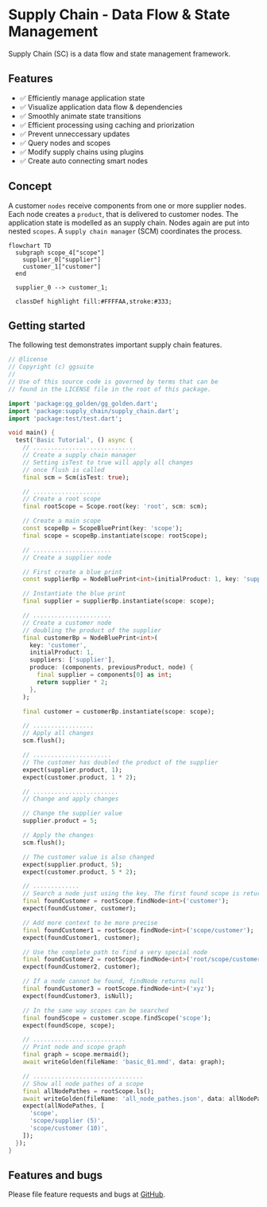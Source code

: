 <!-- Don't edit. Generated by readme_test.dart -->
# Supply Chain - Data Flow & State Management

Supply Chain (SC) is a data flow and state management framework.

## Features

- ✅ Efficiently manage application state
- ✅ Visualize application data flow & dependencies
- ✅ Smoothly animate state transitions
- ✅ Efficient processing using caching and priorization
- ✅ Prevent unneccessary updates
- ✅ Query nodes and scopes
- ✅ Modify supply chains using plugins
- ✅ Create auto connecting smart nodes

## Concept

A customer `nodes` receive components from one or more supplier nodes. Each node
creates a `product`, that is delivered to customer nodes. The application state
is modelled as an supply chain. Nodes again are put into nested `scopes`. A
`supply chain manager` (SCM) coordinates the process.

```mermaid
flowchart TD
  subgraph scope_4["scope"]
    supplier_0["supplier"]
    customer_1["customer"]
  end

  supplier_0 --> customer_1;

  classDef highlight fill:#FFFFAA,stroke:#333;
```

## Getting started

The following test demonstrates important supply chain features.

```dart
// @license
// Copyright (c) ggsuite
//
// Use of this source code is governed by terms that can be
// found in the LICENSE file in the root of this package.

import 'package:gg_golden/gg_golden.dart';
import 'package:supply_chain/supply_chain.dart';
import 'package:test/test.dart';

void main() {
  test('Basic Tutorial', () async {
    // .............................
    // Create a supply chain manager
    // Setting isTest to true will apply all changes
    // once flush is called
    final scm = Scm(isTest: true);

    // ...................
    // Create a root scope
    final rootScope = Scope.root(key: 'root', scm: scm);

    // Create a main scope
    const scopeBp = ScopeBluePrint(key: 'scope');
    final scope = scopeBp.instantiate(scope: rootScope);

    // ......................
    // Create a supplier node

    // First create a blue print
    const supplierBp = NodeBluePrint<int>(initialProduct: 1, key: 'supplier');

    // Instantiate the blue print
    final supplier = supplierBp.instantiate(scope: scope);

    // ......................
    // Create a customer node
    // doubling the product of the supplier
    final customerBp = NodeBluePrint<int>(
      key: 'customer',
      initialProduct: 1,
      suppliers: ['supplier'],
      produce: (components, previousProduct, node) {
        final supplier = components[0] as int;
        return supplier * 2;
      },
    );

    final customer = customerBp.instantiate(scope: scope);

    // .................
    // Apply all changes
    scm.flush();

    // ......................
    // The customer has doubled the product of the supplier
    expect(supplier.product, 1);
    expect(customer.product, 1 * 2);

    // ........................
    // Change and apply changes

    // Change the supplier value
    supplier.product = 5;

    // Apply the changes
    scm.flush();

    // The customer value is also changed
    expect(supplier.product, 5);
    expect(customer.product, 5 * 2);

    // .............
    // Search a node just using the key. The first found scope is returned.
    final foundCustomer = rootScope.findNode<int>('customer');
    expect(foundCustomer, customer);

    // Add more context to be more precise
    final foundCustomer1 = rootScope.findNode<int>('scope/customer');
    expect(foundCustomer1, customer);

    // Use the complete path to find a very special node
    final foundCustomer2 = rootScope.findNode<int>('root/scope/customer');
    expect(foundCustomer2, customer);

    // If a node cannot be found, findNode returns null
    final foundCustomer3 = rootScope.findNode<int>('xyz');
    expect(foundCustomer3, isNull);

    // In the same way scopes can be searched
    final foundScope = customer.scope.findScope('scope');
    expect(foundScope, scope);

    // ..........................
    // Print node and scope graph
    final graph = scope.mermaid();
    await writeGolden(fileName: 'basic_01.mmd', data: graph);

    // ...............................
    // Show all node pathes of a scope
    final allNodePathes = rootScope.ls();
    await writeGolden(fileName: 'all_node_pathes.json', data: allNodePathes);
    expect(allNodePathes, [
      'scope',
      'scope/supplier (5)',
      'scope/customer (10)',
    ]);
  });
}

```

## Features and bugs

Please file feature requests and bugs at [GitHub](https://github.com/ggsuite/supply_chain).
